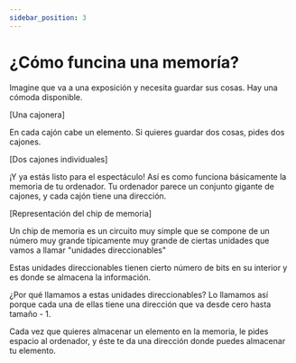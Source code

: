 ```yaml
---
sidebar_position: 3
---
```


# ¿Cómo funcina una memoría?

Imagine que va a una exposición y necesita guardar sus cosas. Hay una cómoda disponible.

[Una cajonera]

En cada cajón cabe un elemento. Si quieres guardar dos cosas, pides dos cajones.

[Dos cajones individuales]

¡Y ya estás listo para el espectáculo! Así es como funciona básicamente la memoria de tu ordenador. Tu ordenador parece un conjunto gigante de cajones, y cada cajón tiene una dirección.

[Representación del chip de memoria]

Un chip de memoria es un circuito muy simple que se compone de un número muy grande típicamente muy grande de ciertas unidades que vamos a llamar "unidades direccionables"

Estas unidades direccionables tienen cierto número de bits en su interior y es donde se almacena la información.

¿Por qué llamamos a estas unidades direccionables? Lo llamamos así porque cada una de ellas tiene una dirección que va desde cero hasta tamaño - 1.

Cada vez que quieres almacenar un elemento en la memoria, le pides espacio al ordenador, y éste te da una dirección donde puedes almacenar tu elemento.
